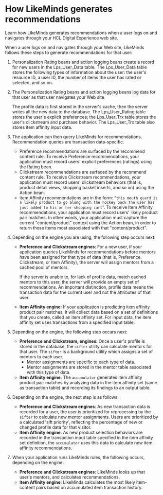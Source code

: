 # How LikeMinds generates recommendations

Learn how LikeMinds generates recommendations when a user logs on and navigates through your HCL Digital Experience web site.

When a user logs on and navigates through your Web site, LikeMinds follows these steps to generate recommendations for that user:

1.  Personalization Rating beans and action logging beans create a record for new users in the Lps\_User\_Data table. The Lps\_User\_Data table stores the following types of information about the user: the user's resource ID, a user ID, the number of items the user has rated or selected, and so on.
2.  The Personalization Rating beans and action logging beans log data for that user as that user navigates your Web site.

    The profile data is first stored in the server's cache, then the server writes all the new data to the database. The Lps\_User\_Rating table stores the user's explicit preferences; the Lps\_User\_Trx table stores the user's clickstream and purchase behavior. The Lps\_User\_Trx table also stores item affinity input data.

3.  The application can then query LikeMinds for recommendations. Recommendation queries are transaction data-specific.

    -   Preference recommendations are surfaced by the recommend content rule. To receive Preference recommendations, your application must record users' explicit preferences \(ratings\) using the Rating bean.
    -   Clickstream recommendations are surfaced by the recommend content rule. To receive Clickstream recommendations, your application must record users' clickstream behaviors \(that is, product detail views, shopping basket inserts, and so on\) using the Action bean.
    -   Item Affinity recommendations are in the form: “`this mouth guard is a likely product to go along with the hockey puck the user has just added to his or her shopping cart`”. To receive Item Affinity recommendations, your application must record users' likely product pair matches. In other words, your application must capture the current "content/product" context using the Action bean, in order to return those items most associated with that "content/product".

4.  Depending on the engine you are using, the following step occurs next:
    -   **Preference and Clickstream engines**: For a new user, if your application queries LikeMinds for recommendations before mentors have been assigned for that type of data \(that is, Preference, Clickstream, or Item Affinity\), the server will assign mentors from a cached pool of mentors.

        If the server is unable to, for lack of profile data, match cached mentors to this user, the server will provide an empty set of recommendations. An important distinction, profile data means the transaction data for the current user and not the attributes of that user.

    -   **Item Affinity engine**: If your application is predicting item affinity product pair matches, it will collect data based on a set of definitions that you create, called an item affinity set. For input data, the item affinity set uses transactions from a specified input table.
    
5.  Depending on the engine, the following step occurs next:
    -   **Preference and Clickstream, engines**: Once a user's profile is stored in the database, the `sifter` utility can calculate mentors for that user. The `sifter` is a background utility which assigns a set of mentors to each user.
        -   Mentor assignments are specific to each type of data.
        -   Mentor assignments are stored in the mentor table associated with this type of data.
    -   **Item Affinity engine**: The `accumulator` generates item affinity product pair matches by analyzing data in the item affinity set \(same as transaction table\) and recording its findings to an output table.

6.  Depending on the engine, the next step is as follows:
    -   **Preference and Clickstream engines**: As new transaction data is recorded for a user, the user is prioritized for reprocessing by the `sifter` to calculate new mentor assignments. Users are prioritized by a calculated 'sift priority', reflecting the percentage of new or changed profile data for that visitor.
    -   **Item Affinity engine**: As new product selection behaviors are recorded in the transaction input table specified in the item affinity set definition, the `accumulator` uses this data to calculate new item affinity recommendations.

7.  When your application runs LikeMinds rules, the following occurs, depending on the engine:
    -   **Preference and Clickstream engines**: LikeMinds looks up that user's mentors, and calculates recommendations.
    -   **Item Affinity engine**: LikeMinds calculates the most likely item-content pairs based on accumulated item transaction history.


